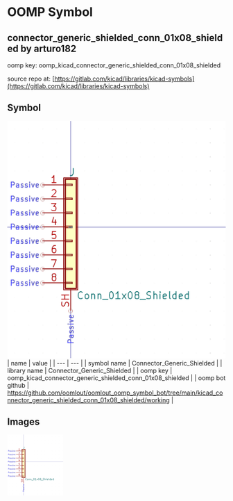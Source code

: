 # OOMP Symbol  
## connector_generic_shielded_conn_01x08_shielded  by arturo182  
  
oomp key: oomp_kicad_connector_generic_shielded_conn_01x08_shielded  
  
source repo at: [https://gitlab.com/kicad/libraries/kicad-symbols](https://gitlab.com/kicad/libraries/kicad-symbols)  
## Symbol  
  
[![working.png](working_600.png)](working.png)  
| name | value | 
| --- | --- | 
| symbol name | Connector_Generic_Shielded | 
| library name | Connector_Generic_Shielded | 
| oomp key | oomp_kicad_connector_generic_shielded_conn_01x08_shielded | 
| oomp bot github | https://github.com/oomlout/oomlout_oomp_symbol_bot/tree/main/kicad_connector_generic_shielded_conn_01x08_shielded/working | 
## Images  
  
[![working.png](working_140.png)](working.png)  
